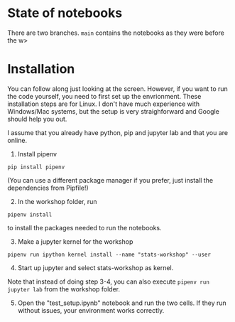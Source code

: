 # State of notebooks

There are two branches. `main` contains the notebooks as they were before the w>

# Installation

You can follow along just looking at the screen. However, if you want to run the code yourself, you need to first set up the envrionment. These installation steps are for Linux. I don't have much experience with Windows/Mac systems, but the setup is very straighforward and Google should help you out.

I assume that you already have python, pip and jupyter lab and that you are online.

1. Install pipenv

`pip install pipenv`

(You can use a different package manager if you prefer, just install the dependencies from Pipfile!)

2. In the workshop folder, run

`pipenv install`

to install the packages needed to run the notebooks.

3. Make a jupyter kernel for the workshop

`pipenv run ipython kernel install --name "stats-workshop" --user`

4. Start up jupyter and select stats-workshop as kernel.

Note that instead of doing step 3-4, you can also execute `pipenv run jupyter lab` from the workshop folder.

5. Open the "test_setup.ipynb" notebook and run the two cells. If they run without issues, your environment works correctly.
